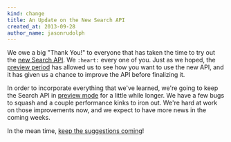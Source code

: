 ```yaml
---
kind: change
title: An Update on the New Search API
created_at: 2013-09-28
author_name: jasonrudolph
---
```


We owe a big "Thank You!" to everyone that has taken the time to try out the [new Search API][original-blog-post].
We `:heart:` every one of you.
Just as we hoped,
the [preview period][] has allowed us to see how you want to use the new API,
and it has given us a chance to improve the API before finalizing it.

In order to incorporate everything that we've learned,
we're going to keep the Search API in [preview mode][preview period] for a little while longer.
We have a few bugs to squash and a couple performance kinks to iron out.
We're hard at work on those improvements now,
and we expect to have more news in the coming weeks.

In the mean time, [keep the suggestions coming][contact]!

[original-blog-post]: /changes/2013-07-19-preview-the-new-search-api
[preview period]: /changes/2013-07-19-preview-the-new-search-api/#preview-period
[contact]: https://github.com/contact?form[subject]=New+Search+API

